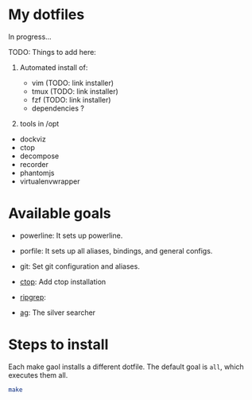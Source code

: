 # My dotfiles

In progress...

TODO: Things to add here:

1. Automated install of:
	- vim (TODO: link installer)
	- tmux (TODO: link installer)
	- fzf (TODO: link installer)
	- dependencies ?

2. tools in /opt

 - dockviz
 - ctop
 - decompose
 - recorder
 - phantomjs
 - virtualenvwrapper

# Available goals

- powerline: It sets up powerline.

- porfile: It sets up all aliases, bindings, and general configs.

- git: Set git configuration and aliases.

- [ctop](https://github.com/bcicen/ctop): Add ctop installation

- [ripgrep](https://github.com/BurntSushi/ripgrep):

- [ag](https://github.com/ggreer/the_silver_searcher): The silver searcher

# Steps to install

Each make gaol installs a different dotfile. The default goal is `all`, which executes them all.

```sh
make
```
